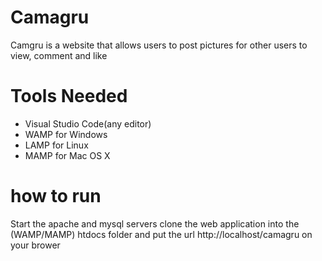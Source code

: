 # Camagru



Camgru is a website that allows users to post pictures for other users to view, comment and like

# Tools Needed

- Visual Studio Code(any editor)
- WAMP for Windows
- LAMP for Linux
- MAMP for Mac OS X

# how to run

Start the apache and mysql servers clone the web application into the (WAMP/MAMP) htdocs folder and put the url http://localhost/camagru on your brower
